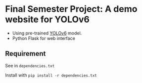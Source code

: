 # Final Semester Project: A demo website for YOLOv6

- Using pre-trained [YOLOv6](https://github.com/meituan/YOLOv6) model.
- Python Flask for web interface

## Requirement
See in `dependencies.txt`

Install with `pip install -r dependencies.txt`
